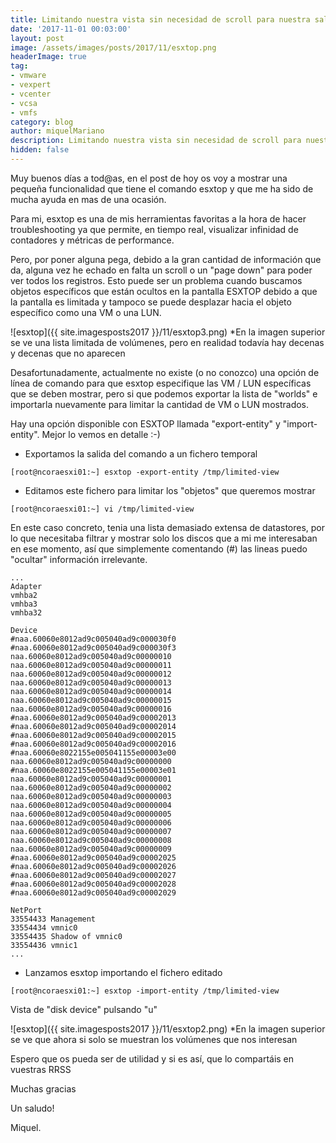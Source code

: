 ```yaml
---
title: Limitando nuestra vista sin necesidad de scroll para nuestra salida ESXTOP
date: '2017-11-01 00:03:00'
layout: post
image: /assets/images/posts/2017/11/esxtop.png
headerImage: true
tag:
- vmware
- vexpert
- vcenter
- vcsa
- vmfs
category: blog
author: miquelMariano
description: Limitando nuestra vista sin necesidad de scroll para nuestra salida ESXTOP
hidden: false
---
```


Muy buenos días a tod@as, en el post de hoy os voy a mostrar una pequeña funcionalidad que tiene el comando esxtop y que me ha sido de mucha ayuda en mas de una ocasión.

Para mi, esxtop es una de mis herramientas favoritas a la hora de hacer troubleshooting ya que permite, en tiempo real, visualizar infinidad de contadores y métricas de performance.

Pero, por poner alguna pega, debido a la gran cantidad de información que da, alguna vez he echado en falta un scroll o un "page down" para poder ver todos los registros. Esto puede ser un problema cuando buscamos objetos específicos que están ocultos en la pantalla ESXTOP debido a que la pantalla es limitada y tampoco se puede desplazar hacia el objeto específico como una VM o una LUN.

![esxtop]({{ site.imagesposts2017 }}/11/esxtop3.png)
*En la imagen superior se ve una lista limitada de volúmenes, pero en realidad todavía hay decenas y decenas que no aparecen

Desafortunadamente, actualmente no existe (o no conozco) una opción de línea de comando para que esxtop especifique las VM / LUN específicas que se deben mostrar, pero si que podemos exportar la lista de "worlds" e importarla nuevamente para limitar la cantidad de VM o LUN mostrados.

Hay una opción disponible con ESXTOP llamada "export-entity" y "import-entity". Mejor lo vemos en detalle :-)

+ Exportamos la salida del comando a un fichero temporal

```ssh
[root@ncoraesxi01:~] esxtop -export-entity /tmp/limited-view
```

+ Editamos este fichero para limitar los "objetos" que queremos mostrar

```ssh
[root@ncoraesxi01:~] vi /tmp/limited-view
```

En este caso concreto, tenia una lista demasiado extensa de datastores, por lo que necesitaba filtrar y mostrar solo los discos que a mi me interesaban en ese momento, así que simplemente comentando (#) las lineas puedo "ocultar" información irrelevante.

```ssh
...
Adapter
vmhba2
vmhba3
vmhba32

Device
#naa.60060e8012ad9c005040ad9c000030f0
#naa.60060e8012ad9c005040ad9c000030f3
naa.60060e8012ad9c005040ad9c00000010
naa.60060e8012ad9c005040ad9c00000011
naa.60060e8012ad9c005040ad9c00000012
naa.60060e8012ad9c005040ad9c00000013
naa.60060e8012ad9c005040ad9c00000014
naa.60060e8012ad9c005040ad9c00000015
naa.60060e8012ad9c005040ad9c00000016
#naa.60060e8012ad9c005040ad9c00002013
#naa.60060e8012ad9c005040ad9c00002014
#naa.60060e8012ad9c005040ad9c00002015
#naa.60060e8012ad9c005040ad9c00002016
#naa.60060e8022155e005041155e00003e00
naa.60060e8012ad9c005040ad9c00000000
#naa.60060e8022155e005041155e00003e01
naa.60060e8012ad9c005040ad9c00000001
naa.60060e8012ad9c005040ad9c00000002
naa.60060e8012ad9c005040ad9c00000003
naa.60060e8012ad9c005040ad9c00000004
naa.60060e8012ad9c005040ad9c00000005
naa.60060e8012ad9c005040ad9c00000006
naa.60060e8012ad9c005040ad9c00000007
naa.60060e8012ad9c005040ad9c00000008
naa.60060e8012ad9c005040ad9c00000009
#naa.60060e8012ad9c005040ad9c00002025
#naa.60060e8012ad9c005040ad9c00002026
#naa.60060e8012ad9c005040ad9c00002027
#naa.60060e8012ad9c005040ad9c00002028
#naa.60060e8012ad9c005040ad9c00002029

NetPort
33554433 Management
33554434 vmnic0
33554435 Shadow of vmnic0
33554436 vmnic1
...
```

+ Lanzamos esxtop importando el fichero editado

```ssh
[root@ncoraesxi01:~] esxtop -import-entity /tmp/limited-view
```

Vista de "disk device" pulsando "u"

![esxtop]({{ site.imagesposts2017 }}/11/esxtop2.png)
*En la imagen superior se ve que ahora si solo se muestran los volúmenes que nos interesan

Espero que os pueda ser de utilidad y si es así, que lo compartáis en vuestras RRSS

Muchas gracias

Un saludo!

Miquel.


